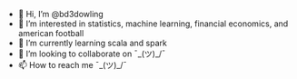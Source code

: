 - 👋 Hi, I’m @bd3dowling
- 👀 I’m interested in statistics, machine learning, financial economics, and american football
- 🌱 I’m currently learning scala and spark
- 💞️ I’m looking to collaborate on ¯\_(ツ)_/¯
- 📫 How to reach me ¯\_(ツ)_/¯

<!---
bd3dowling/bd3dowling is a ✨ special ✨ repository because its `README.md` (this file) appears on your GitHub profile.
You can click the Preview link to take a look at your changes.
--->
